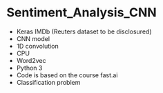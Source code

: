 # Sentiment_Analysis_CNN
- Keras IMDb (Reuters dataset to be disclosured)
- CNN model
- 1D convolution 
- CPU
- Word2vec
- Python 3
- Code is based on the course fast.ai
- Classification problem
